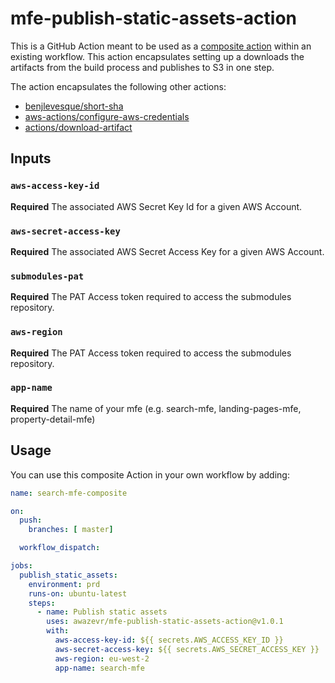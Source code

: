 # mfe-publish-static-assets-action
This is a GitHub Action meant to be used as a [composite action](https://docs.github.com/en/actions/creating-actions/creating-a-composite-action) within an existing workflow. This action encapsulates setting up a downloads the artifacts from the build process and publishes to S3 in one step. 

The action encapsulates the following other actions:

- [benjlevesque/short-sha](https://github.com/benjlevesque/short-sha)
- [aws-actions/configure-aws-credentials](https://github.com/aws-actions/configure-aws-credentials)
- [actions/download-artifact](https://github.com/actions/download-artifact)



## Inputs

### `aws-access-key-id`

**Required** The associated AWS Secret Key Id for a given AWS Account.

### `aws-secret-access-key`

**Required** The associated AWS Secret Access Key for a given AWS Account. 

### `submodules-pat`

**Required** The PAT Access token required to access the submodules repository.

### `aws-region`

**Required** The PAT Access token required to access the submodules repository.

### `app-name`

**Required** The name of your mfe (e.g. search-mfe, landing-pages-mfe, property-detail-mfe)


## Usage
You can use this composite Action in your own workflow by adding:

```yml
name: search-mfe-composite

on:
  push:
    branches: [ master]

  workflow_dispatch:

jobs:
  publish_static_assets:
    environment: prd
    runs-on: ubuntu-latest
    steps:
      - name: Publish static assets
        uses: awazevr/mfe-publish-static-assets-action@v1.0.1
        with:
          aws-access-key-id: ${{ secrets.AWS_ACCESS_KEY_ID }}
          aws-secret-access-key: ${{ secrets.AWS_SECRET_ACCESS_KEY }}
          aws-region: eu-west-2
          app-name: search-mfe

```

